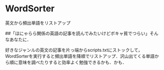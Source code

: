 WordSorter
==========

英文から頻出単語をリストアップ

##「ほにゃらら関係の英語の記事を読んでみたいけどボキャ貧でつらい」そんなあなたに．

好きなジャンルの英文の記事を片っ端からscripts.txtにストックして，WordSorterを実行すると頻出単語を降順でリストアップ．沢山出てくる単語から順に意味を調べたりすると効率よく勉強できるかも．かも．
